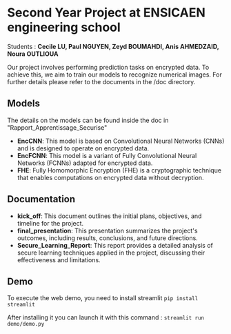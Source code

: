 # Second Year Project at ENSICAEN engineering school

Students : **Cecile LU, Paul NGUYEN, Zeyd BOUMAHDI, Anis AHMEDZAID, Noura OUTLIOUA**

Our project involves performing prediction tasks on encrypted data. To achieve this, we aim to train our models to recognize numerical images. For further details please refer to the documents in the /doc directory.

## Models

The details on the models can be found inside the doc in "Rapport_Apprentissage_Securise"

- **EncCNN**: This model is based on Convolutional Neural Networks (CNNs) and is designed to operate on encrypted data.
- **EncFCNN**: This model is a variant of Fully Convolutional Neural Networks (FCNNs) adapted for encrypted data.
- **FHE**: Fully Homomorphic Encryption (FHE) is a cryptographic technique that enables computations on encrypted data without decryption.

## Documentation

- **kick_off**: This document outlines the initial plans, objectives, and timeline for the project.
- **final_presentation**: This presentation summarizes the project's outcomes, including results, conclusions, and future directions.
- **Secure_Learning_Report**: This report provides a detailed analysis of secure learning techniques applied in the project, discussing their effectiveness and limitations.

## Demo

To execute the web demo, you need to install streamlit ```pip install streamlit```

After installing it you can launch it with this command :
```streamlit run demo/demo.py```

